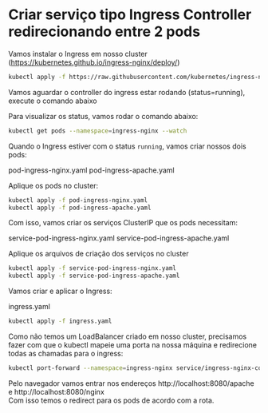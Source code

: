 # Criar serviço tipo Ingress Controller redirecionando entre 2 pods

Vamos instalar o Ingress em nosso cluster (https://kubernetes.github.io/ingress-nginx/deploy/)

````sh
kubectl apply -f https://raw.githubusercontent.com/kubernetes/ingress-nginx/controller-v1.5.1/deploy/static/provider/cloud/deploy.yaml
````

Vamos aguardar o controller do ingress estar rodando (status=running), execute o comando abaixo

Para visualizar os status, vamos rodar o comando abaixo:

````sh
kubectl get pods --namespace=ingress-nginx --watch
````

Quando o Ingress estiver com o status `running`, vamos criar nossos dois pods:

pod-ingress-nginx.yaml
pod-ingress-apache.yaml

Aplique os pods no cluster:

````sh
kubectl apply -f pod-ingress-nginx.yaml
kubectl apply -f pod-ingress-apache.yaml
````

Com isso, vamos criar os serviços ClusterIP que os pods necessitam:

service-pod-ingress-nginx.yaml
service-pod-ingress-apache.yaml

Aplique os arquivos de criação dos serviços no cluster

````sh
kubectl apply -f service-pod-ingress-nginx.yaml
kubectl apply -f service-pod-ingress-apache.yaml
````

Vamos criar e aplicar o Ingress:

ingress.yaml

````sh
kubectl apply -f ingress.yaml
````

Como não temos um LoadBalancer criado em nosso cluster, precisamos fazer com que o kubectl mapeie uma porta na nossa máquina e redirecione todas as chamadas para o ingress:

````sh
kubectl port-forward --namespace=ingress-nginx service/ingress-nginx-controller 8080:80
````

Pelo navegador vamos entrar nos endereços http://localhost:8080/apache e http://localhost:8080/nginx<br>
Com isso temos o redirect para os pods de acordo com a rota.